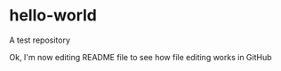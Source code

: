 # hello-world
A test repository

Ok, I'm now editing README file to see how file editing works in GitHub
